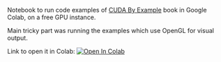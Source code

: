 Notebook to run code examples of [CUDA By Example](https://developer.nvidia.com/cuda-example) book in Google Colab, on a free GPU instance.

Main tricky part was running the examples which use OpenGL for visual output.

Link to open it in Colab: [![Open In Colab](https://colab.research.google.com/assets/colab-badge.svg)](https://colab.research.google.com/github/michael-go/cuda-by-example-notebook/blob/main/cuda_by_example.ipynb)
